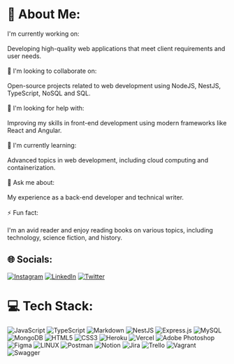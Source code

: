# 💫 About Me:
I'm currently working on:<br><br>Developing high-quality web applications that meet client requirements and user needs.<br><br>👯 I'm looking to collaborate on:<br><br>Open-source projects related to web development using NodeJS, NestJS, TypeScript, NoSQL and SQL.<br><br>🤝 I'm looking for help with:<br><br>Improving my skills in front-end development using modern frameworks like React and Angular.<br><br>🌱 I'm currently learning:<br><br>Advanced topics in web development, including cloud computing and containerization.<br><br>💬 Ask me about:<br><br>My experience as a back-end developer and technical writer.<br><br>⚡ Fun fact:<br><br>I'm an avid reader and enjoy reading books on various topics, including technology, science fiction, and history.


## 🌐 Socials:
[![Instagram](https://img.shields.io/badge/Instagram-%23E4405F.svg?logo=Instagram&logoColor=white)](https://instagram.com/victorokoye_) [![LinkedIn](https://img.shields.io/badge/LinkedIn-%230077B5.svg?logo=linkedin&logoColor=white)](https://linkedin.com/in/okoye-chukwuebuka) [![Twitter](https://img.shields.io/badge/Twitter-%231DA1F2.svg?logo=Twitter&logoColor=white)](https://twitter.com/@okoyevictorr) 

# 💻 Tech Stack:
![JavaScript](https://img.shields.io/badge/javascript-%23323330.svg?style=flat&logo=javascript&logoColor=%23F7DF1E) ![TypeScript](https://img.shields.io/badge/typescript-%23007ACC.svg?style=flat&logo=typescript&logoColor=white) ![Markdown](https://img.shields.io/badge/markdown-%23000000.svg?style=flat&logo=markdown&logoColor=white) ![NestJS](https://img.shields.io/badge/nestjs-%23E0234E.svg?style=flat&logo=nestjs&logoColor=white) ![Express.js](https://img.shields.io/badge/express.js-%23404d59.svg?style=flat&logo=express&logoColor=%2361DAFB) ![MySQL](https://img.shields.io/badge/mysql-%2300f.svg?style=flat&logo=mysql&logoColor=white) ![MongoDB](https://img.shields.io/badge/MongoDB-%234ea94b.svg?style=flat&logo=mongodb&logoColor=white) ![HTML5](https://img.shields.io/badge/html5-%23E34F26.svg?style=flat&logo=html5&logoColor=white) ![CSS3](https://img.shields.io/badge/css3-%231572B6.svg?style=flat&logo=css3&logoColor=white) ![Heroku](https://img.shields.io/badge/heroku-%23430098.svg?style=flat&logo=heroku&logoColor=white) ![Vercel](https://img.shields.io/badge/vercel-%23000000.svg?style=flat&logo=vercel&logoColor=white) ![Adobe Photoshop](https://img.shields.io/badge/adobephotoshop-%2331A8FF.svg?style=flat&logo=adobephotoshop&logoColor=white) 	![Figma](https://img.shields.io/badge/figma-%23F24E1E.svg?style=flat&logo=figma&logoColor=white) ![LINUX](https://img.shields.io/badge/Linux-FCC624?style=flat&logo=linux&logoColor=black) ![Postman](https://img.shields.io/badge/Postman-FF6C37?style=flat&logo=postman&logoColor=white) ![Notion](https://img.shields.io/badge/Notion-%23000000.svg?style=flat&logo=notion&logoColor=white) ![Jira](https://img.shields.io/badge/jira-%230A0FFF.svg?style=flat&logo=jira&logoColor=white) ![Trello](https://img.shields.io/badge/Trello-%23026AA7.svg?style=flat&logo=Trello&logoColor=white) ![Vagrant](https://img.shields.io/badge/vagrant-%231563FF.svg?style=flat&logo=vagrant&logoColor=white) ![Swagger](https://img.shields.io/badge/-Swagger-%23Clojure?style=flat&logo=swagger&logoColor=white)
